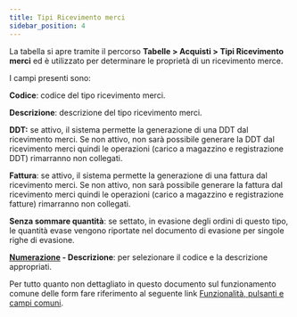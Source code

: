 ```yaml
---
title: Tipi Ricevimento merci
sidebar_position: 4
---
```


La tabella si apre tramite il percorso **Tabelle > Acquisti > Tipi Ricevimento merci** ed è utilizzato per determinare le proprietà di un ricevimento merce.

I campi presenti sono:

**Codice**: codice del tipo ricevimento merci.

**Descrizione**: descrizione del tipo ricevimento merci.

**DDT:** se attivo, il sistema permette la generazione di una DDT dal ricevimento merci. Se non attivo, non sarà possibile generare la DDT dal ricevimento merci quindi le operazioni (carico a magazzino e registrazione DDT) rimarranno non collegati.

**Fattura**: se attivo, il sistema permette la generazione di una fattura dal ricevimento merci. Se non attivo, non sarà possibile generare la fattura dal ricevimento merci quindi le operazioni (carico a magazzino e registrazione fatture) rimarranno non collegati.

**Senza sommare quantità**: se settato, in evasione degli ordini di questo tipo, le quantità evase vengono riportate nel documento di evasione per singole righe di evasione.

**[Numerazione](/docs/configurations/tables/fluentis-numerations)  - Descrizione**: per selezionare il codice e la descrizione appropriati.

Per tutto quanto non dettagliato in questo documento sul funzionamento comune delle form fare riferimento al seguente link [Funzionalità, pulsanti e campi comuni](/docs/guide/common).